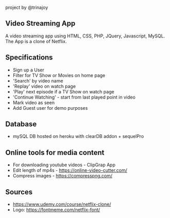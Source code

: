 project by @trinajoy

## Video Streaming App

A video streaming app using HTML, CSS, PHP, JQuery, Javascript, MySQL.
The App is a clone of Netflix.

## Specifications

- Sign up a User
- Filter for TV Show or Movies on home page
- 'Search' by video name
- 'Replay' video on watch page
- 'Play' next episode if a TV Show on watch page
- 'Continue Watching' - start from last played point in video
- Mark video as seen
- Add Guest user for demo purposes

## Database

- mySQL DB hosted on heroku with clearDB addon + sequelPro

## Online tools for media content

- For downloading youtube videos - ClipGrap App
- Edit length of mp4s - https://online-video-cutter.com/
- Compress images - https://compresspng.com/

## Sources

- https://www.udemy.com/course/netflix-clone/
- Logo: https://fontmeme.com/netflix-font/
